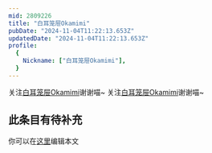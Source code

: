 ```yaml
---
mid: 2809226
title: "白耳笼屉Okamimi"
pubDate: "2024-11-04T11:22:13.653Z"
updatedDate: "2024-11-04T11:22:13.653Z"
profile:
  {
    Nickname: ["白耳笼屉Okamimi"],
  }
---
```


关注[白耳笼屉Okamimi](https://space.bilibili.com/2809226)谢谢喵~ 关注[白耳笼屉Okamimi](https://space.bilibili.com/2809226)谢谢喵~

## 此条目有待补充
你可以在[这里](https://github.com/Yuhanawa/VTuber.ICU-Content/edit/master/v/白耳笼屉Okamimi/index.md)编辑本文
